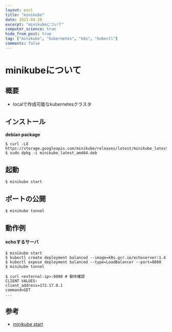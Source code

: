 ```yaml
---
layout: post
title: "minikube"
date: 2021-04-20
excerpt: "minikubeについて"
computer_science: true
hide_from_post: true
tag: ["minikube", "kubernetes", "k8s", "kubectl"]
comments: false
---
```


# minikubeについて

## 概要
 - localで作成可能なkubernetesクラスタ

## インストール

**debian package**
```console
$ curl -LO https://storage.googleapis.com/minikube/releases/latest/minikube_latest_amd64.deb
$ sudo dpkg -i minikube_latest_amd64.deb
```

## 起動

```console
$ minikube start
```

## ポートの公開

```console
$ minikube tunnel
```

## 動作例

#### echoするサーバ

```console
$ minikube start
$ kubectl create deployment balanced --image=k8s.gcr.io/echoserver:1.4  
$ kubectl expose deployment balanced --type=LoadBalancer --port=8080
$ minikube tunnel

$ curl <external-ip>:8080 # 動作確認
CLIENT VALUES:
client_address=172.17.0.1
command=GET
...
```

## 参考
 - [minikube start](https://minikube.sigs.k8s.io/docs/start/)
